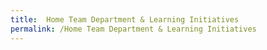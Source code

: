 ```yaml
---
title:  Home Team Department & Learning Initiatives
permalink: /Home Team Department & Learning Initiatives
---
```

